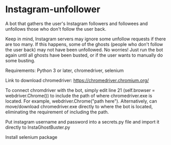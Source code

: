 # Instagram-unfollower
A bot that gathers the user's Instagram followers and followees and unfollows those who don't follow the user back.

Keep in mind, Instagram servers may ignore some unfollow requests if there are too many. If this happens, some of the ghosts (people who don't follow the user back) may not have been unfollowed. No worries! Just run the bot again until all ghosts have been busted, or if the user wants to manually do some busting.

Requirements: Python 3 or later, chromedriver, selenium

Link to download chromedriver: https://chromedriver.chromium.org/

To connect chromdriver with the bot, simply edit line 21 (self.browser = webdriver.Chrome()) to include the path of where chromedriver.exe is located. For example, webdriver.Chrome("path here"). Alternatively, can move/download chromedriver.exe directly to where the bot is located, eliminating the requirement of including the path.

Put instagram username and password into a secrets.py file and import it directly to InstaGhostBuster.py

Install selenium package 
